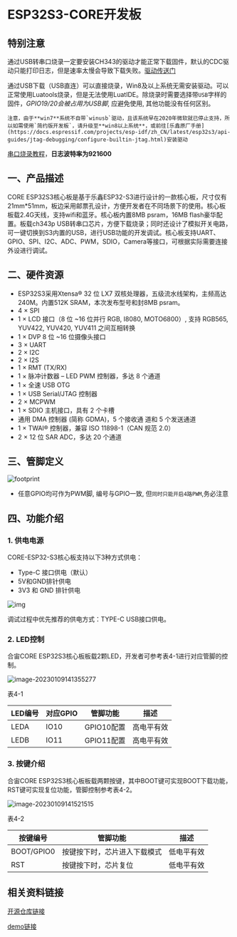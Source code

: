 # ESP32S3-CORE开发板

## 特别注意

通过USB转串口烧录一定要安装CH343的驱动才能正常下载固件，默认的CDC驱动只能打印日志，但是速率太慢会导致下载失败。[驱动传送门](http://www.wch.cn/downloads/CH343SER_EXE.html)

通过USB下载（USB直连）可以直接烧录，Win8及以上系统无需安装驱动。可以正常使用Luatools烧录，但是无法使用LuatIDE。除烧录时需要选择带`USB`字样的固件，*GPIO19/20会被占用为USB脚*, 应避免使用, 其他功能没有任何区别。

```{note}
注意，由于**win7**系统不自带`winusb`驱动，且该系统早在2020年微软就已停止支持，所以如需使用`简约版开发板`，请升级至**win8以上系统**，或前往[乐鑫原厂手册](https://docs.espressif.com/projects/esp-idf/zh_CN/latest/esp32s3/api-guides/jtag-debugging/configure-builtin-jtag.html)安装驱动
```

[串口烧录教程](https://wiki.luatos.com/boardGuide/flash.html)，**日志波特率为921600**

## 一、产品描述

CORE ESP32S3核心板是基于乐鑫ESP32-S3进行设计的一款核心板，尺寸仅有21mm*51mm，板边采用邮票孔设计，方便开发者在不同场景下的使用。核心板板载2.4G天线，支持wifi和蓝牙。核心板内置8MB psram，16MB flash豪华配置。板载ch343p USB转串口芯片，方便下载烧录；同时还设计了模拟开关电路，可一键切换到S3内置的USB，进行USB功能的开发调试。核心板支持UART、GPIO、SPI、I2C、ADC、PWM，SDIO，Camera等接口，可根据实际需要连接外设进行调试。

## 二、硬件资源

- ESP32S3采用Xtensa® 32 位 LX7 双核处理器，五级流水线架构，主频高达240M。内置512K SRAM，本次发布型号和封8MB psram。
- 4 × SPI 
- 1 × LCD 接口（8 位 ~16 位并行 RGB, I8080, MOTO6800）, 支持 RGB565, YUV422, YUV420, YUV411 之间互相转换
- 1 × DVP 8 位 ~16 位摄像头接口
- 3 × UART
- 2 × I2C 
- 2 × I2S 
- 1 × RMT (TX/RX)
- 1 × 脉冲计数器 – LED PWM 控制器，多达 8 个通道
- 1 × 全速 USB OTG 
- 1 × USB Serial/JTAG 控制器 
- 2 × MCPWM 
- 1 × SDIO 主机接口，具有 2 个卡槽 
- 通用 DMA 控制器 (简称 GDMA)，5 个接收通 道和 5 个发送通道 
- 1 × TWAI® 控制器，兼容 ISO 11898-1（CAN 规范 2.0） 
-  2 × 12 位 SAR ADC，多达 20 个通道 

## 三、管脚定义

![footprint](https://openluat-luatcommunity.oss-cn-hangzhou.aliyuncs.com/images/PinOut_esp32s3.png)

* 任意GPIO均可作为PWM脚, 编号与GPIO一致, 但`同时只能开启4路PWM`,务必注意

## 四、功能介绍

### **1.** **供电电源**

CORE-ESP32-S3核心板支持以下3种方式供电：

- Type-C 接口供电（默认）
- 5V和GND排针供电
- 3V3 和 GND 排针供电 

![img](https://openluat-luatcommunity.oss-cn-hangzhou.aliyuncs.com/images/clip_image002.jpg)

 调试过程中优先推荐的供电方式：TYPE-C USB接口供电。 

### **2.** **LED控制**

合宙CORE ESP32S3核心板板载2颗LED，开发者可参考表4-1进行对应管脚的控制。

![image-20230109141355277](https://openluat-luatcommunity.oss-cn-hangzhou.aliyuncs.com/images/image-20230109141355277.png)

表4-1

| **LED**编号 | **对应GPIO** | **管脚功能** | **描述**   |
| ----------- | ------------ | ------------ | ---------- |
| LEDA        | IO10         | GPIO10配置   | 高电平有效 |
| LEDB        | IO11         | GPIO11配置   | 高电平有效 |

### **3.** **按键介绍**

合宙CORE ESP32S3核心板板载两颗按键，其中BOOT键可实现BOOT下载功能，RST键可实现复位功能，管脚控制参考表4-2。

  ![image-20230109141521515](https://openluat-luatcommunity.oss-cn-hangzhou.aliyuncs.com/images/image-20230109141521515.png)

表4-2 

| **按键编号** | **管脚功能**                 | **描述**   |
| ------------ | ---------------------------- | ---------- |
| BOOT/GPIO0   | 按键按下时，芯片进入下载模式 | 低电平有效 |
| RST          | 按键按下时，芯片复位         | 低电平有效 |

## **相关资料链接**

[开源仓库链接](https://gitee.com/openLuat/luatos-soc-idf5)

[demo链接](https://gitee.com/openLuat/LuatOS/tree/master/demo)

